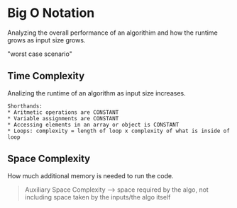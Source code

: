 # Big O Notation

Analyzing the overall performance of an algorithim and how the runtime grows as input size grows.

"worst case scenario"

## Time Complexity
Analizing the runtime of an algorithm as input size increases.
```
Shorthands:
* Aritmetic operations are CONSTANT
* Variable assignments are CONSTANT
* Accessing elements in an array or object is CONSTANT
* Loops: complexity = length of loop x complexity of what is inside of loop
```

## Space Complexity
How much additional memory is needed to run the code.
> Auxiliary Space Complexity --> space required by the algo, not including space taken by the inputs/the algo itself
